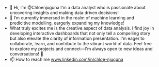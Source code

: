 - 👋 Hi, I’m @Chloenjuguna I'm a data analyst who is passionate about uncovering insights and making data driven decisions!
- 🌱 I’m currently immersed in the realm of machine learning and predicitive modelling, eargerly expanding my knowledge!
- What truly excites me is the creative aspect of data analysis. I find joy in developing interactive dashboards that not only tell a compelling story but also elevate the clarity of information presentation. I'm eager to collaborate, learn, and contribute to the vibrant world of data. Feel free to explore my projects and connect—I'm always open to new ideas and conversations! 🚀
- 📫 How to reach me www.linkedin.com/in/chloe-njuguna


<!---
Chloenjuguna/Chloenjuguna is a ✨ special ✨ repository because its `README.md` (this file) appears on your GitHub profile.
You can click the Preview link to take a look at your changes.
--->
